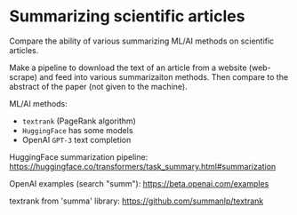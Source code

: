 # Summarizing scientific articles

Compare the ability of various summarizing ML/AI methods on scientific articles.

Make a pipeline to download the text of an article from a website (web-scrape) and feed into various summarizaiton methods.
Then compare to the abstract of the paper (not given to the machine).

ML/AI methods:

- `textrank` (PageRank algorithm)
- `HuggingFace` has some models
- OpenAI `GPT-3`  text completion

HuggingFace summarization pipeline: https://huggingface.co/transformers/task_summary.html#summarization

OpenAI examples (search "summ"): https://beta.openai.com/examples

textrank from 'summa' library: https://github.com/summanlp/textrank

